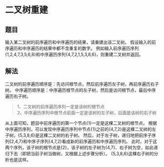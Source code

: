 # 二叉树重建

## 题目
输入某二叉树的前序遍历和中序遍历的结果，请重建出该二叉树。
假设输入的前序遍历和中序遍历的结果中都不含重复的数字。
例如输入前序遍历序列{1,2,4,7,3,5,6,8}和中序遍历序列{4,7,2,1,5,3,8,6}，则重建二叉树并返回。

## 解法

二叉树的前序遍历顺序是：先访问根节点，然后前序遍历左子树，再前序遍历右子树。
中序遍历顺序是：中序遍历根节点的左子树，然后是访问根节点，最后中序遍历右子树。

> 1、二叉树的前序遍历序列一定是该树的根节点<br>
  2、中序遍历序列中根节点前面一定是该树的左子树，后面是该树的右子树

从上面可知，题目中前序遍历的第一个节点{1}一定是这棵二叉树的根节点，
根据中序遍历序列，可以发现中序遍历序列中节点{1}之前的{4,7,2}是这棵二叉树的左子树，{5,3,8,6}是这棵二叉树的右子树。
然后，对于左子树，递归地把前序子序列{2,4,7}和中序子序列{4,7,2}看成新的前序遍历和中序遍历序列。
此时，对于这两个序列，该子树的根节点是{2}，该子树的左子树为{4,7}、右子树为空，如此递归下去（即把当前子树当做树，又根据上述步骤分析）。
{5,3,8,6}这棵右子树的分析也是这样。
